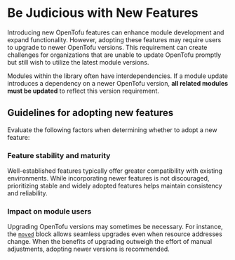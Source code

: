 # Be Judicious with New Features

Introducing new OpenTofu features can enhance module development and expand functionality. However, adopting these features may require users to upgrade to newer OpenTofu versions. This requirement can create challenges for organizations that are unable to update OpenTofu promptly but still wish to utilize the latest module versions.

Modules within the library often have interdependencies. If a module update introduces a dependency on a newer OpenTofu version, **all related modules must be updated** to reflect this version requirement.

## Guidelines for adopting new features

Evaluate the following factors when determining whether to adopt a new feature:

### Feature stability and maturity

Well-established features typically offer greater compatibility with existing environments. While incorporating newer features is not discouraged, prioritizing stable and widely adopted features helps maintain consistency and reliability.

### Impact on module users

Upgrading OpenTofu versions may sometimes be necessary. For instance, the [`moved`](https://opentofu.org/docs/v1.6/language/modules/develop/refactoring/#moved-block-syntax) block allows seamless upgrades even when resource addresses change. When the benefits of upgrading outweigh the effort of manual adjustments, adopting newer versions is recommended.
